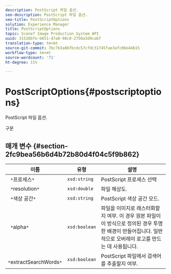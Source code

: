 ```yaml
---
description: PostScript 파일 옵션.
seo-description: PostScript 파일 옵션.
seo-title: PostScriptOptions
solution: Experience Manager
title: PostScriptOptions
topic: Scene7 Image Production System API
uuid: 31526bfe-b651-47a8-98c0-2750a3d9cabf
translation-type: tm+mt
source-git-commit: 7bc7b3a86fbcdc57cfdc31745fae3afc06e44b15
workflow-type: tm+mt
source-wordcount: '71'
ht-degree: 11%

---
```



# PostScriptOptions{#postscriptoptions}

PostScript 파일 옵션.

구문

## 매개 변수 {#section-2fc9bea56b6d4b72b80d4f04c5f9b862}

| 이름 | 유형 | 설명 |
|---|---|---|
| ` *`프로세스`*` | `xsd:string` | PostScript 프로세스 선택 |
| ` *`resolution`*` | `xsd:double` | 파일 해상도. |
| ` *`색상 공간`*` | `xsd:string` | PostScript 색상 공간 모드. |
| ` *`alpha`*` | `xsd:boolean` | 파일을 이미지로 래스터화할지 여부. 이 경우 원본 파일이 이 방식으로 정의된 경우 투명한 배경이 만들어집니다. 일반적으로 오버레이 로고를 만드는 데 사용됩니다. |
| ` *`extractSearchWords`*` | `xsd:boolean` | PostScript 파일에서 검색어를 추출할지 여부. |

